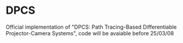 # DPCS
Official implementation of "DPCS: Path Tracing-Based Differentiable Projector-Camera Systems", code will be avaiable before 25/03/08
